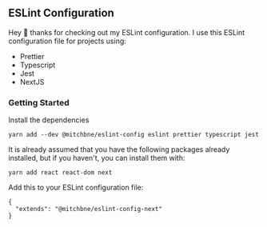 ## ESLint Configuration

Hey 👋 thanks for checking out my ESLint configuration. I use this ESLint configuration file for projects using:

- Prettier
- Typescript
- Jest
- NextJS

### Getting Started

Install the dependencies

```
yarn add --dev @mitchbne/eslint-config eslint prettier typescript jest
```

It is already assumed that you have the following packages already installed, but if you haven't, you can install them with:

```
yarn add react react-dom next
```

Add this to your ESLint configuration file:

```
{
  "extends": "@mitchbne/eslint-config-next"
}
```
